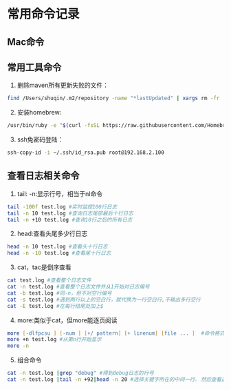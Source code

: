 # 常用命令记录
## Mac命令

## 常用工具命令
1. 删除maven所有更新失败的文件：
``` zsh
find /Users/shuqin/.m2/repository -name "*lastUpdated" | xargs rm -fr 
```
2. 安装homebrew:
```zsh
/usr/bin/ruby -e "$(curl -fsSL https://raw.githubusercontent.com/Homebrew/install/master/install)"
```
3. ssh免密码登陆：
```zsh
ssh-copy-id -i ~/.ssh/id_rsa.pub root@192.168.2.100
```
## 查看日志相关命令
1. tail: -n:显示行号，相当于nl命令
```zsh
tail -100f test.log #实时监控100行日志
tail -n 10 test.log #查询日志尾部最后十行日志
tail -n +10 test.log #查询10行之后的所有日志
```
2. head:查看头尾多少行日志
```zsh
head -n 10 test.log #查看头十行日志
head -n -10 test.log #查看尾十行日志
```
3. cat，tac是倒序查看
```zsh
cat test.log #查看整个日志文件
cat -n test.log #查看整个日志文件并从1开始对日志编号
cat -b test.log #同-n，但不对空行编号
cat -s test.log #遇到两行以上的空白行，就代换为一行空白行,不输出多行空行
cat -E test.log #在每行结尾处加上$
```
4. more:类似于cat，但more能逐页阅读
```zsh
more [-dlfpcsu ] [-num ] [+/ pattern] [+ linenum] [file ... ]  #命令格式
more +n test.log #从第n行开始显示
more -n 
```
5. 组合命令
```zsh
cat -n test.log |grep "debug" #得到debug日志的行号
cat -n test.log |tail -n +92|head -n 20 #选择关键字所在的中间一行. 然后查看这个关键字前10行和后10行的日志
```

